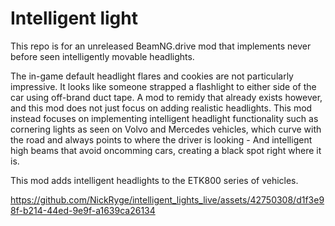 # Intelligent light

This repo is for an unreleased BeamNG.drive mod that implements never before seen intelligently movable headlights. 

The in-game default headlight flares and cookies are not particularly impressive. It looks like someone strapped a flashlight to either side of the car using off-brand duct tape. A mod to remidy that already exists however, and this mod does not just focus on adding realistic headlights. This mod instead focuses on implementing intelligent headlight functionality such as cornering lights as seen on Volvo and Mercedes vehicles, which curve with the road and always points to where the driver is looking - And intelligent high beams that avoid oncomming cars, creating a black spot right where it is. 

This mod adds intelligent headlights to the ETK800 series of vehicles.



https://github.com/NickRyge/intelligent_lights_live/assets/42750308/d1f3e98f-b214-44ed-9e9f-a1639ca26134

